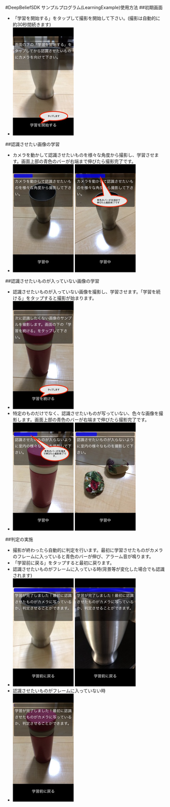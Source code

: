 #DeepBeliefSDK サンプルプログラム(LearningExample)使用方法
##初期画面
- 「学習を開始する」をタップして撮影を開始して下さい。(撮影は自動的に約30秒間続きます)
 - ![初期画面](img/sIMG_0944.jpg)

##認識させたい画像の学習
- カメラを動かして認識させたいものを様々な角度から撮影し、学習させます。画面上部の青色のバーが右端まで伸びたら撮影完了です。
 - ![認識させたい画像の撮影1](img/sIMG_0945.jpg)
![認識させたい画像の撮影2](img/sIMG_0946.jpg)

##認識させたいものが入っていない画像の学習
- 認識させたいものが入っていない画像を撮影し、学習させます。「学習を続ける」をタップすると撮影が始まります。
 - ![認識させたくない画像の撮影1](img/sIMG_0951.jpg)
- 特定のものだけでなく、認識させたいものが写っていない、色々な画像を撮影します。画面上部の青色のバーが右端まで伸びたら撮影完了です。
 - ![認識させたくない画像の撮影2](img/sIMG_0947.jpg)
  ![認識させたくない画像の撮影3](img/sIMG_0952.jpg)

##判定の実施
- 撮影が終わったら自動的に判定を行います。最初に学習させたものがカメラのフレームに入っていると青色のバーが伸び、アラーム音が鳴ります。
- 「学習前に戻る」をタップすると最初に戻ります。
 - 認識させたいものがフレームに入っている時(背景等が変化した場合でも認識されます)
  - ![認識させたい物体が写っている場合](img/sIMG_0949.jpg)
  ![認識させたい物体が写っている場合](img/sIMG_0954.jpg)
 - 認識させたいものがフレームに入っていない時
 - ![認識させたい物体が写っていない場合](img/sIMG_0948.jpg)

